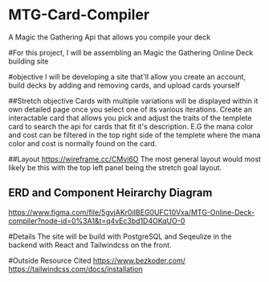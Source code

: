 # MTG-Card-Compiler
A Magic the Gathering Api that allows you compile your deck

#For this project, I will be assembling an Magic the Gathering Online Deck building site

#objective
I will be developing a site that'll allow you create an account, build decks by adding and removing cards, and upload cards yourself

##Stretch objective
Cards with multiple variations will be displayed within it own detailed page once you select one of its various iterations.
Create an interactable card that allows you pick and adjust the traits of the templete card to search the api for cards that fit it's description. E.G the mana color and cost can be filtered in the top right side of the templete where the mana color and cost is normally found on the card.

##Layout
https://wireframe.cc/CMvi6O
The most general layout would most likely be this with the top left panel being the stretch goal layout.

## ERD and Component Heirarchy Diagram
https://www.figma.com/file/5gvjAKr0iIBEG0UFC10Vxa/MTG-Online-Deck-compiler?node-id=0%3A1&t=q4vEc3bd1D4OKqUO-0

#Details
The site will be build with PostgreSQL and Seqeulize in the backend with React and Tailwindcss on the front. 

#Outside Resource Cited
https://www.bezkoder.com/
https://tailwindcss.com/docs/installation

